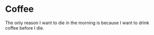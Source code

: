 # Coffee

The only reason I want to die in the morning is because I want to drink coffee before I die.